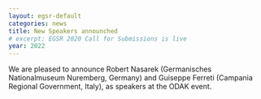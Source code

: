 ```yaml
---
layout: egsr-default
categories: news
title: New Speakers announched
# excerpt: EGSR 2020 Call for Submissions is live
year: 2022
---
```


We are pleased to announce Robert Nasarek (Germanisches Nationalmuseum Nuremberg, Germany) and Guiseppe Ferreti (Campania Regional Government, Italy), as speakers at the ODAK event.
